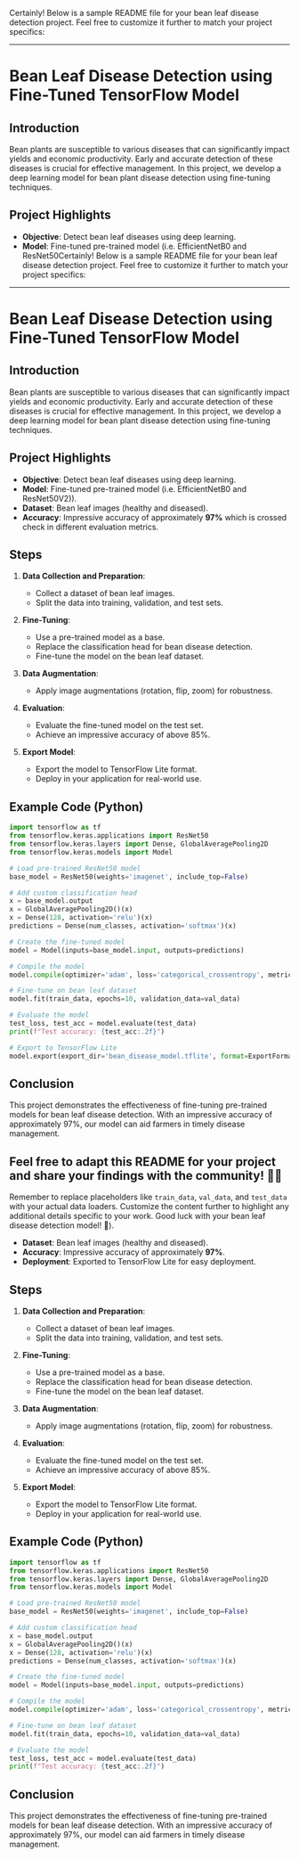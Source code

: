 Certainly! Below is a sample README file for your bean leaf disease detection project. Feel free to customize it further to match your project specifics:

---

# Bean Leaf Disease Detection using Fine-Tuned TensorFlow Model

## Introduction
Bean plants are susceptible to various diseases that can significantly impact yields and economic productivity. Early and accurate detection of these diseases is crucial for effective management. In this project, we develop a deep learning model for bean plant disease detection using fine-tuning techniques.

## Project Highlights
- **Objective**: Detect bean leaf diseases using deep learning.
- **Model**: Fine-tuned pre-trained model (i.e. EfficientNetB0 and ResNet50Certainly! Below is a sample README file for your bean leaf disease detection project. Feel free to customize it further to match your project specifics:

---

# Bean Leaf Disease Detection using Fine-Tuned TensorFlow Model

## Introduction
Bean plants are susceptible to various diseases that can significantly impact yields and economic productivity. Early and accurate detection of these diseases is crucial for effective management. In this project, we develop a deep learning model for bean plant disease detection using fine-tuning techniques.

## Project Highlights
- **Objective**: Detect bean leaf diseases using deep learning.
- **Model**: Fine-tuned pre-trained model (i.e. EfficientNetB0 and ResNet50V2)).
- **Dataset**: Bean leaf images (healthy and diseased).
- **Accuracy**: Impressive accuracy of approximately **97%** which is crossed check in different evaluation metrics.

## Steps
1. **Data Collection and Preparation**:
   - Collect a dataset of bean leaf images.
   - Split the data into training, validation, and test sets.

2. **Fine-Tuning**:
   - Use a pre-trained model as a base.
   - Replace the classification head for bean disease detection.
   - Fine-tune the model on the bean leaf dataset.

3. **Data Augmentation**:
   - Apply image augmentations (rotation, flip, zoom) for robustness.

4. **Evaluation**:
   - Evaluate the fine-tuned model on the test set.
   - Achieve an impressive accuracy of above 85%.

5. **Export Model**:
   - Export the model to TensorFlow Lite format.
   - Deploy in your application for real-world use.

## Example Code (Python)
```python
import tensorflow as tf
from tensorflow.keras.applications import ResNet50
from tensorflow.keras.layers import Dense, GlobalAveragePooling2D
from tensorflow.keras.models import Model

# Load pre-trained ResNet50 model
base_model = ResNet50(weights='imagenet', include_top=False)

# Add custom classification head
x = base_model.output
x = GlobalAveragePooling2D()(x)
x = Dense(128, activation='relu')(x)
predictions = Dense(num_classes, activation='softmax')(x)

# Create the fine-tuned model
model = Model(inputs=base_model.input, outputs=predictions)

# Compile the model
model.compile(optimizer='adam', loss='categorical_crossentropy', metrics=['accuracy'])

# Fine-tune on bean leaf dataset
model.fit(train_data, epochs=10, validation_data=val_data)

# Evaluate the model
test_loss, test_acc = model.evaluate(test_data)
print(f"Test accuracy: {test_acc:.2f}")

# Export to TensorFlow Lite
model.export(export_dir='bean_disease_model.tflite', format=ExportFormat.TFLITE)
```

## Conclusion
This project demonstrates the effectiveness of fine-tuning pre-trained models for bean leaf disease detection. With an impressive accuracy of approximately 97%, our model can aid farmers in timely disease management.

Feel free to adapt this README for your project and share your findings with the community! 🌱🍃
---

Remember to replace placeholders like `train_data`, `val_data`, and `test_data` with your actual data loaders. Customize the content further to highlight any additional details specific to your work. Good luck with your bean leaf disease detection model! 🚀).
- **Dataset**: Bean leaf images (healthy and diseased).
- **Accuracy**: Impressive accuracy of approximately **97%**.
- **Deployment**: Exported to TensorFlow Lite for easy deployment.

## Steps
1. **Data Collection and Preparation**:
   - Collect a dataset of bean leaf images.
   - Split the data into training, validation, and test sets.

2. **Fine-Tuning**:
   - Use a pre-trained model as a base.
   - Replace the classification head for bean disease detection.
   - Fine-tune the model on the bean leaf dataset.

3. **Data Augmentation**:
   - Apply image augmentations (rotation, flip, zoom) for robustness.

4. **Evaluation**:
   - Evaluate the fine-tuned model on the test set.
   - Achieve an impressive accuracy of above 85%.

5. **Export Model**:
   - Export the model to TensorFlow Lite format.
   - Deploy in your application for real-world use.

## Example Code (Python)
```python
import tensorflow as tf
from tensorflow.keras.applications import ResNet50
from tensorflow.keras.layers import Dense, GlobalAveragePooling2D
from tensorflow.keras.models import Model

# Load pre-trained ResNet50 model
base_model = ResNet50(weights='imagenet', include_top=False)

# Add custom classification head
x = base_model.output
x = GlobalAveragePooling2D()(x)
x = Dense(128, activation='relu')(x)
predictions = Dense(num_classes, activation='softmax')(x)

# Create the fine-tuned model
model = Model(inputs=base_model.input, outputs=predictions)

# Compile the model
model.compile(optimizer='adam', loss='categorical_crossentropy', metrics=['accuracy'])

# Fine-tune on bean leaf dataset
model.fit(train_data, epochs=10, validation_data=val_data)

# Evaluate the model
test_loss, test_acc = model.evaluate(test_data)
print(f"Test accuracy: {test_acc:.2f}")
```

## Conclusion
This project demonstrates the effectiveness of fine-tuning pre-trained models for bean leaf disease detection. With an impressive accuracy of approximately 97%, our model can aid farmers in timely disease management.
